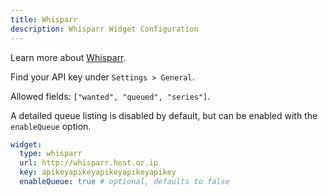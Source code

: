 ```yaml
---
title: Whisparr
description: Whisparr Widget Configuration
---
```


Learn more about [Whisparr](https://github.com/Whisparr/Whisparr).

Find your API key under `Settings > General`.

Allowed fields: `["wanted", "queued", "series"]`.

A detailed queue listing is disabled by default, but can be enabled with the `enableQueue` option.

```yaml
widget:
  type: whisparr
  url: http://whisparr.host.or.ip
  key: apikeyapikeyapikeyapikeyapikey
  enableQueue: true # optional, defaults to false
```
